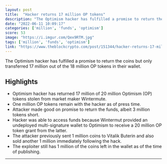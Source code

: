 ```yaml
---
layout: post
title:  "Hacker returns 17 million OP tokens"
description: "The Optimism hacker has fulfilled a promise to return the coins but only transferred 17 million out of the 18 million OP tokens in their wallet."
date: "2022-06-11 10:09:17"
categories: ['million', 'funds', 'optimism']
score: 53
image: "https://i.imgur.com/Qex9RTM.jpg"
tags: ['million', 'funds', 'optimism']
link: "https://www.theblockcrypto.com/post/151344/hacker-returns-17-million-op-tokens?utm_source=cryptopanic&amp;utm_medium=rss"
---
```


The Optimism hacker has fulfilled a promise to return the coins but only transferred 17 million out of the 18 million OP tokens in their wallet.

## Highlights

- Optimism hacker has returned 17 million of 20 million Optimism (OP) tokens stolen from market maker Wintermute.
- One million OP tokens remain with the hacker as of press time.
- Attacker made good on promise to return the funds, albeit 3 million tokens short.
- Hacker was able to access funds because Wintermut provided an undeployed multi-signature wallet to Optimism to receive a 20 million OP token grant from the latter.
- The attacker previously sent 1 million coins to Vitalik Buterin and also sold another 1 million immediately following the hack.
- The exploiter still has 1 million of the coins left in the wallet as of the time of publishing.

---
